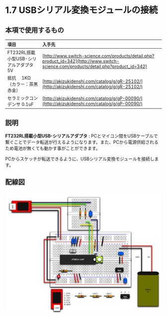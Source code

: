 # 1.7 USBシリアル変換モジュールの接続

## 本項で使用するもの

|項目|入手先|
|:--|:--|
|FT232RL搭載小型USB-シリアルアダプタ 5V|[http://www.switch-science.com/products/detail.php?product_id=342](http://www.switch-science.com/products/detail.php?product_id=342)|
|抵抗　 1KΩ　（カラー：茶黒赤金）|[http://akizukidenshi.com/catalog/g/gR-25102/](http://akizukidenshi.com/catalog/g/gR-25102/)|
|セラミックコンデンサ 0.1uF|[http://akizukidenshi.com/catalog/g/gP-00090/](http://akizukidenshi.com/catalog/g/gP-00090/)|


## 説明

<b>FT232RL搭載小型USB-シリアルアダプタ</b>
:		PCとマイコン間をUSBケーブルで繋ぐことでデータ転送が行えるようになります。また、PCから電源供給されるため電池が無くても動かす事がことができます。

PCからスケッチが転送できるように、USBシリアル変換モジュールを接続します。

## 配線図

![](./img/circuit1-13.jpg)

